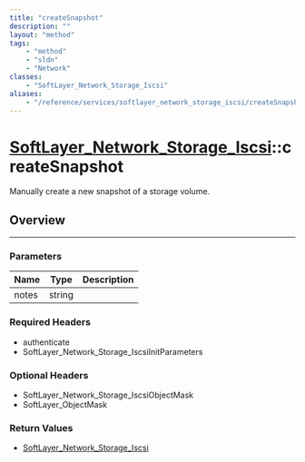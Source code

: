 ```yaml
---
title: "createSnapshot"
description: ""
layout: "method"
tags:
    - "method"
    - "sldn"
    - "Network"
classes:
    - "SoftLayer_Network_Storage_Iscsi"
aliases:
    - "/reference/services/softlayer_network_storage_iscsi/createSnapshot"
---
```

# [SoftLayer_Network_Storage_Iscsi](/reference/services/SoftLayer_Network_Storage_Iscsi)::createSnapshot

Manually create a new snapshot of a storage volume.


## Overview 


-----

### Parameters 
|Name | Type | Description |
| --- | --- | --- |
|notes| string| |


### Required Headers
* authenticate
* SoftLayer_Network_Storage_IscsiInitParameters


### Optional Headers
* SoftLayer_Network_Storage_IscsiObjectMask
* SoftLayer_ObjectMask

### Return Values
* <a href='/reference/datatypes/SoftLayer_Network_Storage_Iscsi'>SoftLayer_Network_Storage_Iscsi </a>





